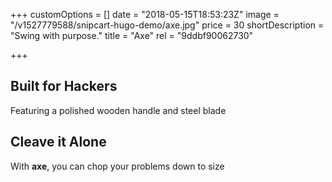 +++
customOptions = []
date = "2018-05-15T18:53:23Z"
image = "/v1527779588/snipcart-hugo-demo/axe.jpg"
price = 30
shortDescription = "Swing with purpose."
title = "Axe"
rel = "9ddbf90062730"

+++
## Built for Hackers

Featuring a polished wooden handle and steel blade

## Cleave it Alone

With **axe**, you can chop your problems down to size

